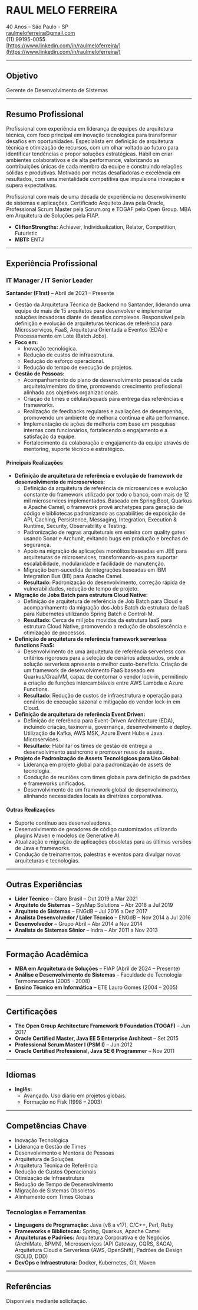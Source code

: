 # RAUL MELO FERREIRA
40 Anos – São Paulo - SP  
raulmeloferreira@gmail.com  
(11) 99195-0055  
[https://www.linkedin.com/in/raulmeloferreira/](https://www.linkedin.com/in/raulmeloferreira/)  

---

## Objetivo  
Gerente de Desenvolvimento de Sistemas  

---

## Resumo Profissional  
Profissional com experiência em liderança de equipes de arquitetura técnica, com foco principal em inovação tecnológica para transformar desafios em oportunidades. Especialista em definição de arquitetura técnica e otimização de recursos, com um olhar voltado ao futuro para identificar tendências e propor soluções estratégicas. Hábil em criar ambientes colaborativos e de alta performance, valorizando as contribuições únicas de cada membro da equipe e construindo relações sólidas e produtivas. Motivado por metas desafiadoras e excelência em resultados, com uma mentalidade competitiva que impulsiona inovação e supera expectativas.  

Profissional com mais de uma década de experiência no desenvolvimento de sistemas e aplicações. Certificado Arquiteto Java pela Oracle, Professional Scrum Master pela Scrum.org e TOGAF pelo Open Group. MBA em Arquitetura de Soluções pela FIAP.  

- **CliftonStrengths:** Achiever, Individualization, Relator, Competition, Futuristic  
- **MBTI:** ENTJ  

---

## Experiência Profissional  

### IT Manager / IT Senior Leader  
**Santander (F1rst)** – Abril de 2021 – Presente  

- Gestão da Arquitetura Técnica de Backend no Santander, liderando uma equipe de mais de 15 arquitetos para desenvolver e implementar soluções inovadoras diante de desafios complexos. Responsável pela definição e evolução de arquiteturas técnicas de referência para Microsserviços, FaaS, Arquitetura Orientada a Eventos (EDA) e Processamento em Lote (Batch Jobs).  
- **Foco em:**  
  - Inovação tecnológica.  
  - Redução de custos de infraestrutura.  
  - Redução do esforço operacional.  
  - Redução do tempo de execução de projetos.  
- **Gestão de Pessoas:**  
  - Acompanhamento do plano de desenvolvimento pessoal de cada arquiteto/membro do time, promovendo crescimento profissional alinhado aos objetivos organizacionais.  
  - Criação de times e células/squads para entrega das referências e frameworks.  
  - Realização de feedbacks regulares e avaliações de desempenho, promovendo um ambiente de melhoria contínua e alta performance.  
  - Implementação de ações de melhoria com base em pesquisas internas com funcionários, fortalecendo o engajamento e a satisfação da equipe.  
  - Fortalecimento da colaboração e engajamento da equipe através de mentoring, suporte técnico e estratégico.  

#### Principais Realizações  
- **Definição de arquitetura de referência e evolução de framework de desenvolvimento de microservices:**  
  - Definição da arquitetura de referência de microservices e evolução constante do framework utilizado por todo o banco, com mais de 12 mil microservices implementados. Baseado em Spring Boot, Quarkus e Apache Camel, o framework provê archetypes para geração de código e bibliotecas padronizando as capabilities de exposição de API, Caching, Persistence, Messaging, Integration, Execution & Runtime, Security, Observability e Testing.  
  - Padronização de regras arquiteturais em esteira com quality gates usando Sonar e Archunit, evitando bugs em produção e brechas de segurança.  
  - Apoio na migração de aplicações monólitos baseadas em JEE para arquiteturas de microservices, transformando-as para suportar escalabilidade, modularidade e facilidade de manutenção.  
  - Migração bem-sucedida de integrações baseadas em IBM Integration Bus (IIB) para Apache Camel.  
  - **Resultado:** Padronização do desenvolvimento, correção rápida de vulnerabilidades, redução de tempo de projeto.  
- **Migração de Jobs Batch para estrutura Cloud Native:**  
  - Definição de arquitetura de referência de Job Batch para Cloud e acompanhamento da migração dos Jobs Batch da estrutura de IaaS para Kubernetes utilizando Spring Batch e Control-M.  
  - **Resultado:** Cerca de mil jobs movidos da estrutura IaaS para estrutura Cloud Native, promovendo a redução de obsolescência e otimização de processos.  
- **Definição de arquitetura de referência framework serverless functions FaaS:**  
  - Desenvolvimento de uma arquitetura de referência serverless com critérios rigorosos para a seleção de cenários adequados, onde a solução serverless apresente o melhor custo-benefício. Criação de um framework de desenvolvimento FaaS baseado em Quarkus/GraalVM, capaz de contornar o vendor lock-in, permitindo a criação de funções intercambiáveis entre AWS Lambda e Azure Functions.  
  - **Resultado:** Redução de custos de infraestrutura e operação para cenários de execução sazonal e mitigação do vendor lock-in em Cloud.  
- **Definição de arquitetura de referência Event Driven:**  
  - Definição de referência para Event-Driven Architecture (EDA), incluindo criação, taxinomia, governança, desenvolvimento e deploy. Utilização de Kafka, AWS MSK, Azure Event Hubs e Java Microservices.  
  - **Resultado:** Habilitar os times de gestão de entrega a desenvolvimento assíncrono e promover reuso de assets.  
- **Projeto de Padronização de Assets Tecnológicos para Uso Global:**  
  - Liderança em projeto global para padronização de assets de tecnologia.  
  - Condução de reuniões com times globais para definição de padrões e frameworks unificados.  
  - Desenvolvimento de um framework global de desenvolvimento, alinhando necessidades locais às diretrizes corporativas.  

#### Outras Realizações  
- Suporte contínuo aos desenvolvedores.  
- Desenvolvimento de geradores de código customizados utilizando plugins Maven e modelos de Generative AI.  
- Atualização e migração de aplicações obsoletas para as últimas versões de Java e frameworks.  
- Condução de treinamentos, palestras e eventos para divulgar novas arquiteturas e tecnologias.  

---

## Outras Experiências  

- **Líder Técnico** – Claro Brasil – Out 2019 a Mar 2021  
- **Arquiteto de Sistemas** – SysMap Solutions – Abr 2018 a Jul 2019  
- **Arquiteto de Sistemas** – ENGdB – Jul 2016 a Dez 2017  
- **Analista Desenvolvedor / Líder Técnico** – ENGdB – Nov 2014 a Jul 2016  
- **Desenvolvedor** – Grupo Abril – Abr 2014 a Nov 2014  
- **Analista de Sistemas Sênior** – Indra – Abr 2011 a Nov 2013  

---

## Formação Acadêmica  

- **MBA em Arquitetura de Soluções** – FIAP (Abril de 2024 – Presente)  
- **Análise e Desenvolvimento de Sistemas** – Faculdade de Tecnologia Termomecanica (2005 - 2008)  
- **Ensino Técnico em Informática** – ETE Lauro Gomes (2004 – 2005)  

---

## Certificações  

- **The Open Group Architecture Framework 9 Foundation (TOGAF)** – Jun 2017  
- **Oracle Certified Master, Java EE 5 Enterprise Architect** – Set 2015  
- **Professional Scrum Master I (PSM I)** – Jun 2012  
- **Oracle Certified Professional, Java SE 6 Programmer** – Nov 2011  

---

## Idiomas  

- **Inglês:**  
  - Avançado. Uso diário em projetos globais.  
  - Formação no Fisk (1998 – 2003)  

---

## Competências Chave  

- Inovação Tecnológica  
- Liderança e Gestão de Times  
- Desenvolvimento e Mentoria de Pessoas  
- Arquitetura de Soluções  
- Arquitetura Técnica de Referência  
- Redução de Custos Operacionais  
- Otimização de Infraestrutura  
- Redução de Tempo de Desenvolvimento  
- Migração de Sistemas Obsoletos  
- Alinhamento com Times Globais  

### Tecnologias e Ferramentas  

- **Linguagens de Programação:** Java (v8 a v17), C/C++, Perl, Ruby  
- **Frameworks e Bibliotecas:** Spring, Quarkus, Apache Camel  
- **Arquiteturas e Padrões:** Arquitetura Corporativa e de Negócios (ArchiMate, BPMN), Microsserviços (API Gateway, CQRS, SAGA), Arquitetura Cloud e Serverless (AWS, OpenShift), Padrões de Design (SOLID, DDD)  
- **DevOps e Infraestrutura:** Docker, Kubernetes, Git, Maven  

---

## Referências  

Disponíveis mediante solicitação.  
